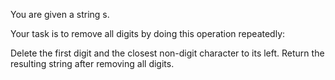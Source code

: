 You are given a string s.

Your task is to remove all digits by doing this operation repeatedly:

Delete the first digit and the closest non-digit character to its left.
Return the resulting string after removing all digits.